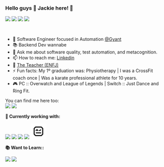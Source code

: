 ### Hello guys 👋 Jackie here! 🦄 

[<img src="https://img.shields.io/badge/%F0%9F%92%9C-Tests-blue?style=for-the-badge&color=purple"/>](#)
[<img src="https://img.shields.io/badge/%F0%9F%92%9C-Automation-blue?style=for-the-badge&color=pink"/>](#)
[<img src="https://img.shields.io/badge/%F0%9F%92%9C-Games-blue?style=for-the-badge&color=yellow"/>](#)
[<img src="https://img.shields.io/badge/%F0%9F%92%9C-Music-blue?style=for-the-badge&color=blueviolet"/>](#)

<br>

- 👾 Software Engineer focused in Automation [@Gyant](https://gyant.com/)
- 📚 Backend Dev wannabe
- 💬 Ask me about software quality, test automation, and metacognition. 
- 📫 How to reach me: [Linkedin](https://www.linkedin.com/in/jacquetp/) 
- 🎈 [The Teacher (ENFJ)](https://www.truity.com/personality-type/ENFJ)
- ⚡ Fun facts: My 1º graduation was: Physiotherapy | I was a CrossFit coach once | Was a karate professional athlete for 10 years.
- 🎮 PC :: Overwatch and League of Legends | Switch :: Just Dance and Ring Fit.

You can find me here too:
<br>
[<img src="https://img.shields.io/badge/instagram-%23e4405f.svg?&style=for-the-badge&logo=instagram&logoColor=white"/>](https://www.instagram.com/jacque.dev/)
[<img src="https://img.shields.io/badge/discord-%237289da.svg?&style=for-the-badge&logo=discord&logoColor=white"/>](https://discord.com/users/520706953773580292)
<br>

**💼 Currently working with:**

<code><a href="https://www.javascript.com/" target="_blank"><img height="50" src="https://www.vectorlogo.zone/logos/javascript/javascript-ar21.svg"></a></code>
<code><a href="https://www.python.org/" target="_blank"><img height="50" src="https://www.vectorlogo.zone/logos/python/python-ar21.svg"></a></code>
<code><a href="https://www.mongodb.com/" target="_blank"><img height="50" src="https://www.vectorlogo.zone/logos/mongodb/mongodb-ar21.svg"></a></code>
<code><a href="https://www.docker.com/" target="_blank"><img height="50" src="https://www.vectorlogo.zone/logos/docker/docker-ar21.svg"></a></code>
<code><a href="https://robotframework.org/" target="_blank"><img height="50" src="https://raw.githubusercontent.com/vscode-icons/vscode-icons/master/icons/file_type_robotframework.svg"></a></code>




**📚 Want to Learn::**

<code><a href="https://kubernetes.io/" target="_blank"><img height="50" src="https://www.vectorlogo.zone/logos/kubernetes/kubernetes-ar21.svg"></a></code>
<code><a href="https://nestjs.com/" target="_blank"><img height="50" src="https://www.vectorlogo.zone/logos/nestjs/nestjs-ar21.svg"></a></code>



<div align="center">

